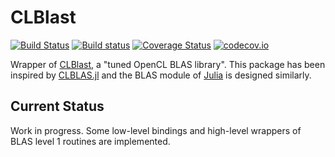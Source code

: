 # CLBlast

[![Build Status](https://travis-ci.org/ranocha/CLBlast.jl.svg?branch=master)](https://travis-ci.org/ranocha/CLBlast.jl)
[![Build status](https://ci.appveyor.com/api/projects/status/i1saoodeqrepiodl?svg=true)](https://ci.appveyor.com/project/ranocha/CLBlast-jl)
[![Coverage Status](https://coveralls.io/repos/github/ranocha/CLBlast.jl/badge.svg?branch=master)](https://coveralls.io/github/ranocha/CLBlast.jl?branch=master)
[![codecov.io](http://codecov.io/github/ranocha/CLBlast.jl/coverage.svg?branch=master)](http://codecov.io/github/ranocha/CLBlast.jl?branch=master)

Wrapper of [CLBlast](https://github.com/CNugteren/CLBlast), a "tuned OpenCL BLAS library".
This package has been inspired by [CLBLAS.jl](https://github.com/JuliaGPU/CLBLAS.jl) and
the BLAS module of [Julia](https://github.com/JuliaLang/julia) is designed similarly.

## Current Status

Work in progress. Some low-level bindings and high-level wrappers of BLAS level 1
routines are implemented.
